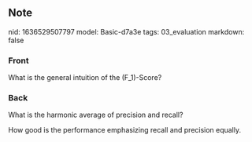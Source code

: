 ## Note
nid: 1636529507797
model: Basic-d7a3e
tags: 03_evaluation
markdown: false

### Front
What is the general intuition of the \(F_1\)-Score?

### Back
What is the harmonic average of precision and recall?
<div>
  How good is the performance emphasizing recall and precision
  equally.
</div>
